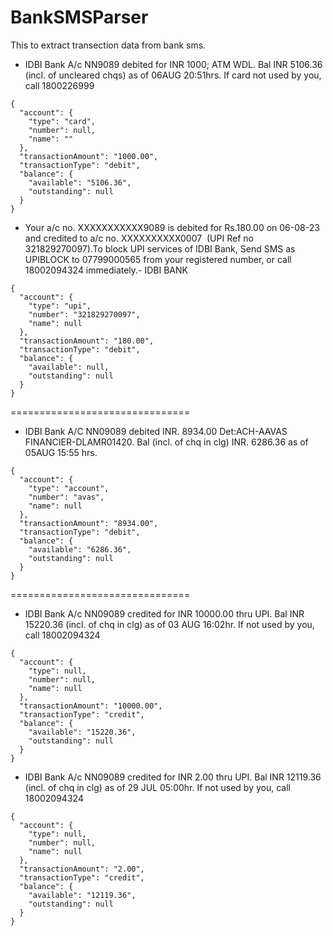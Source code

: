 # BankSMSParser
This to extract transection data from bank sms.

* IDBI Bank A/c NN9089 debited for INR 1000; ATM WDL. Bal INR 5106.36 (incl. of uncleared chqs) as of 06AUG 20:51hrs. If card not used by you, call 1800226999
```
{
  "account": {
    "type": "card",
    "number": null,
    "name": ""
  },
  "transactionAmount": "1000.00",
  "transactionType": "debit",
  "balance": {
    "available": "5106.36",
    "outstanding": null
  }
}
```
* Your a/c no. XXXXXXXXXXX9089 is debited for Rs.180.00 on 06-08-23 and credited to a/c no. XXXXXXXXXX0007  (UPI Ref no 321829270097).To block UPI services of IDBI Bank, Send SMS as UPIBLOCK <type your mobile no> to 07799000565 from your registered number, or call 18002094324 immediately.- IDBI BANK
```
{
  "account": {
    "type": "upi",
    "number": "321829270097",
    "name": null
  },
  "transactionAmount": "180.00",
  "transactionType": "debit",
  "balance": {
    "available": null,
    "outstanding": null
  }
}
```

===============================

* IDBI Bank A/C NN09089 debited INR. 8934.00 Det:ACH-AAVAS FINANCIER-DLAMR01420. Bal (incl. of chq in clg) INR. 6286.36 as of 05AUG 15:55 hrs.
```
{
  "account": {
    "type": "account",
    "number": "avas",
    "name": null
  },
  "transactionAmount": "8934.00",
  "transactionType": "debit",
  "balance": {
    "available": "6286.36",
    "outstanding": null
  }
}
```

===============================

* IDBI Bank A/c NN09089 credited for INR 10000.00 thru UPI. Bal INR 15220.36 (incl. of chq in clg) as of 03 AUG 16:02hr. If not used by you, call 18002094324
```
{
  "account": {
    "type": null,
    "number": null,
    "name": null
  },
  "transactionAmount": "10000.00",
  "transactionType": "credit",
  "balance": {
    "available": "15220.36",
    "outstanding": null
  }
}
```
* IDBI Bank A/c NN09089 credited for INR 2.00 thru UPI. Bal INR 12119.36 (incl. of chq in clg) as of 29 JUL 05:00hr. If not used by you, call 18002094324
```
{
  "account": {
    "type": null,
    "number": null,
    "name": null
  },
  "transactionAmount": "2.00",
  "transactionType": "credit",
  "balance": {
    "available": "12119.36",
    "outstanding": null
  }
}
```
